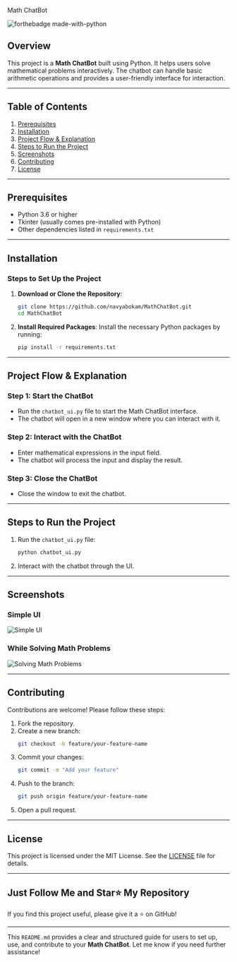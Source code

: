 Math ChatBot

![forthebadge made-with-python](https://forthebadge.com/images/badges/made-with-python.svg)

## Overview
This project is a **Math ChatBot** built using Python. It helps users solve mathematical problems interactively. The chatbot can handle basic arithmetic operations and provides a user-friendly interface for interaction.

---

## Table of Contents
1. [Prerequisites](#prerequisites)
2. [Installation](#installation)
3. [Project Flow & Explanation](#project-flow--explanation)
4. [Steps to Run the Project](#steps-to-run-the-project)
5. [Screenshots](#screenshots)
6. [Contributing](#contributing)
7. [License](#license)

---

## Prerequisites
- Python 3.6 or higher
- Tkinter (usually comes pre-installed with Python)
- Other dependencies listed in `requirements.txt`

---

## Installation

### Steps to Set Up the Project
1. **Download or Clone the Repository**:
   ```bash
   git clone https://github.com/navyabokam/MathChatBot.git
   cd MathChatBot
   ```

2. **Install Required Packages**:
   Install the necessary Python packages by running:
   ```bash
   pip install -r requirements.txt
   ```

---

## Project Flow & Explanation

### Step 1: Start the ChatBot
- Run the `chatbot_ui.py` file to start the Math ChatBot interface.
- The chatbot will open in a new window where you can interact with it.

### Step 2: Interact with the ChatBot
- Enter mathematical expressions in the input field.
- The chatbot will process the input and display the result.

### Step 3: Close the ChatBot
- Close the window to exit the chatbot.

---

## Steps to Run the Project
1. Run the `chatbot_ui.py` file:
   ```bash
   python chatbot_ui.py
   ```
2. Interact with the chatbot through the UI.

---

## Screenshots

### Simple UI
![Simple UI](screenshots/simple_ui.png)

### While Solving Math Problems
![Solving Math Problems](screenshots/solving_math.png)

---

## Contributing
Contributions are welcome! Please follow these steps:
1. Fork the repository.
2. Create a new branch:
   ```bash
   git checkout -b feature/your-feature-name
   ```
3. Commit your changes:
   ```bash
   git commit -m "Add your feature"
   ```
4. Push to the branch:
   ```bash
   git push origin feature/your-feature-name
   ```
5. Open a pull request.

---

## License
This project is licensed under the MIT License. See the [LICENSE](LICENSE) file for details.

---

## Just Follow Me and Star⭐ My Repository
If you find this project useful, please give it a ⭐ on GitHub!

---

This `README.md` provides a clear and structured guide for users to set up, use, and contribute to your **Math ChatBot**. Let me know if you need further assistance!
